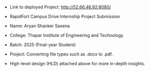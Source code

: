 - Link to deployed Project: http://52.66.46.92:8080/

- RapidFort Campus Drive Internship Project Submission

- Name: Aryan Shanker Saxena
- College: Thapar Institute of Engineering and Technology
- Batch: 2025 (Final-year Student)

- Project: Converting file types such as .docx to .pdf.

- High-level design (HLD) attached above for more in-depth insights.
